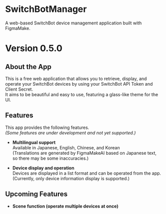 # SwitchBotManager
A web-based SwitchBot device management application built with FigmaMake.

# Version 0.5.0

## About the App
This is a free web application that allows you to retrieve, display, and operate your SwitchBot devices by using your SwitchBot API Token and Client Secret.  
It aims to be beautiful and easy to use, featuring a glass-like theme for the UI.

## Features
This app provides the following features.  
*(Some features are under development and not yet supported.)*

- **Multilingual support**  
  Available in Japanese, English, Chinese, and Korean  
  (Translations are generated by FigmaMakeAI based on Japanese text, so there may be some inaccuracies.)

- **Device display and operation**  
  Devices are displayed in a list format and can be operated from the app.  
  (Currently, only device information display is supported.)

## Upcoming Features

- **Scene function (operate multiple devices at once)**
